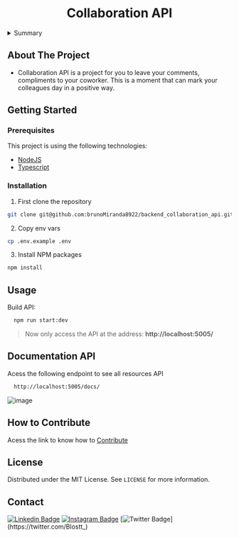 <h1 align="center">Collaboration API</h1>

<details>
  <summary>Summary</summary>
  <ol>
    <li>
      <a href="#about-the-project">About The Project</a>
    </li>
    <li>
      <a href="#getting-started">Getting Started</a>
      <ul>
        <li><a href="#prerequisites">Prerequisites</a></li>
        <li><a href="#installation">Installation</a></li>
      </ul>
    </li>
    <li><a href="#usage">Usage</a></li>
    <li><a href="#how-to-contribute">Contributing</a></li>
    <li><a href="#license">License</a></li>
    <li><a href="#contact">Contact</a></li>
  </ol>
</details>


## About The Project

- Collaboration API is a project for you to leave your comments, compliments to your coworker. This is a moment that can mark your colleagues day in a positive way.



## Getting Started


### Prerequisites

This project is using the following technologies:
- [NodeJS][node]
- [Typescript][typescript]


### Installation

1. First clone the repository
  ```bash
  git clone git@github.com:brunoMiranda8922/backend_collaboration_api.git
  ```
2. Copy env vars
  ```bash
  cp .env.example .env
  ```
3. Install NPM packages
  ```sh
  npm install
  ```

## Usage

Build API:

```bash
  npm run start:dev
```
> Now only access the API at the address: **http://localhost:5005/**

## Documentation API

Acess the following endpoint to see all resources API
```bash
  http://localhost:5005/docs/
```
![image](https://user-images.githubusercontent.com/36895444/125208914-ca661d80-e26b-11eb-9467-3f8d178e7484.png)

## How to Contribute

Acess the link to know how to [Contribute](./CONTRIBUTING.md)

## License

Distributed under the MIT License. See `LICENSE` for more information.


## Contact

[![Linkedin Badge](https://img.shields.io/badge/-LinkedIn-blue?style=flat-square&logo=Linkedin&logoColor=white&link=https://www.linkedin.com/in/bruno-miranda-a6b510156/)](https://www.linkedin.com/in/bruno-miranda-a6b510156/)
[![Instagram Badge](https://img.shields.io/badge/-Instagram-%23E4405F?style=flat-square&logo=instagram&logoColor=white&link=https://www.instagram.com/blostt_/)](https://www.instagram.com/blostt_/)
[![Twitter Badge](https://img.shields.io/badge/-Twitter-1ca0f1?style=flat-square&labelColor=1ca0f1&logo=twitter&logoColor=white&link=https://twitter.com/Blostt_)](https://twitter.com/Blostt_)


[node]:https://nodejs.org/en/
[typescript]: https://www.typescriptlang.org/
